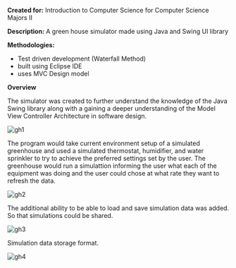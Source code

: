 **Created for:**  Introduction to Computer Science for Computer Science Majors II

**Description:** A green house simulator made using Java and Swing UI library

**Methodologies:**
- Test driven development (Waterfall Method)
- built using Eclipse IDE
- uses MVC Design model

**Overview**

The simulator was created to further understand the knowledge of the Java Swing library along with a gaining a deeper understanding of the Model View Controller Architecture in software design.

![gh1](https://user-images.githubusercontent.com/5299394/29577844-32ccbde4-872a-11e7-9be6-91125c6af019.PNG)

The program would take current environment setup of a simulated greenhouse and used a simulated thermostat, humidifier, and water sprinkler to try to achieve the preferred settings set by the user. The greenhouse would run a simulattion informing the user what each of the equipment was doing and the user could chose at what rate they want to refresh the data. 

![gh2](https://user-images.githubusercontent.com/5299394/29578281-f86aa45c-872b-11e7-8059-467704117057.PNG)

The additional ability to be able to load and save simulation data was added. So that simulations could be shared.

![gh3](https://user-images.githubusercontent.com/5299394/29578282-f86b0686-872b-11e7-8aa8-daa33839fdc7.PNG)

Simulation data storage format.

![gh4](https://user-images.githubusercontent.com/5299394/29578283-f86df7e2-872b-11e7-982c-1d390160022e.PNG)
